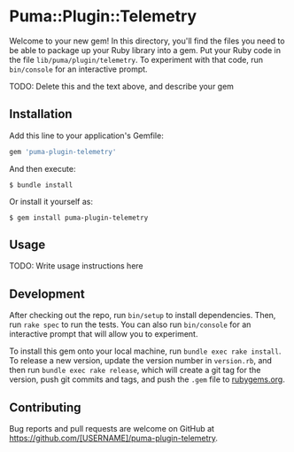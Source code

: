 # Puma::Plugin::Telemetry

Welcome to your new gem! In this directory, you'll find the files you need to be able to package up your Ruby library into a gem. Put your Ruby code in the file `lib/puma/plugin/telemetry`. To experiment with that code, run `bin/console` for an interactive prompt.

TODO: Delete this and the text above, and describe your gem

## Installation

Add this line to your application's Gemfile:

```ruby
gem 'puma-plugin-telemetry'
```

And then execute:

    $ bundle install

Or install it yourself as:

    $ gem install puma-plugin-telemetry

## Usage

TODO: Write usage instructions here

## Development

After checking out the repo, run `bin/setup` to install dependencies. Then, run `rake spec` to run the tests. You can also run `bin/console` for an interactive prompt that will allow you to experiment.

To install this gem onto your local machine, run `bundle exec rake install`. To release a new version, update the version number in `version.rb`, and then run `bundle exec rake release`, which will create a git tag for the version, push git commits and tags, and push the `.gem` file to [rubygems.org](https://rubygems.org).

## Contributing

Bug reports and pull requests are welcome on GitHub at https://github.com/[USERNAME]/puma-plugin-telemetry.

